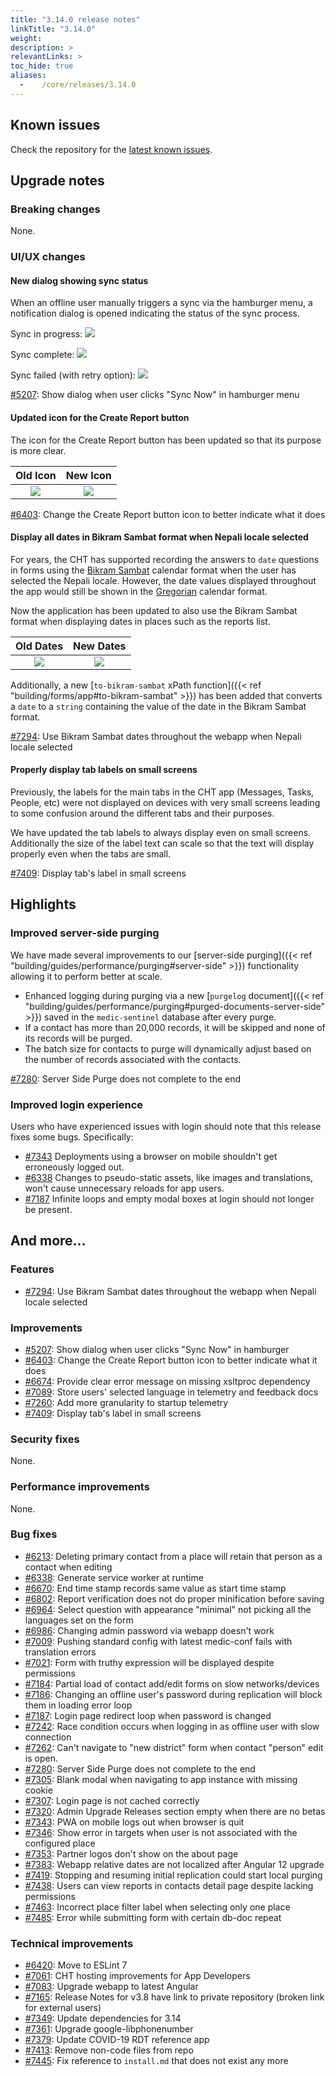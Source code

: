 ```yaml
---
title: "3.14.0 release notes"
linkTitle: "3.14.0"
weight:
description: >
relevantLinks: >
toc_hide: true
aliases:
  -    /core/releases/3.14.0
---
```


## Known issues

Check the repository for the [latest known issues](https://github.com/medic/cht-core/issues?q=is%3Aissue+label%3A%22Affects%3A+3.14.0%22).

## Upgrade notes

### Breaking changes

None.

### UI/UX changes

#### New dialog showing sync status

When an offline user manually triggers a sync via the hamburger menu, a notification dialog is opened indicating the status of the sync process.

Sync in progress:
![](../images/3.14.0-5207-current-sync.png)

Sync complete:
![](../images/3.14.0-5207-sync-done.png)

Sync failed (with retry option):
![](../images/3.14.0-5207-sync-failed.png)

[#5207](https://github.com/medic/cht-core/issues/5207): Show dialog when user clicks "Sync Now" in hamburger menu

#### Updated icon for the Create Report button

The icon for the Create Report button has been updated so that its purpose is more clear.

Old Icon | New Icon
:-------------------------:|:-------------------------:
![](../images/3.14.0-6403-old.png)  |  ![](../images/3.14.0-6403-new.png)

[#6403](https://github.com/medic/cht-core/issues/6403): Change the Create Report button icon to better indicate what it does

#### Display all dates in Bikram Sambat format when Nepali locale selected

For years, the CHT has supported recording the answers to `date` questions in forms using the [Bikram Sambat](https://en.wikipedia.org/wiki/Vikram_Samvat) calendar format when the user has selected the Nepali locale. However, the date values displayed throughout the app would still be shown in the [Gregorian](https://en.wikipedia.org/wiki/Gregorian_calendar) calendar format.

Now the application has been updated to also use the Bikram Sambat format when displaying dates in places such as the reports list.

Old Dates | New Dates
:-------------------------:|:-------------------------:
![](../images/3.14.0-7294-old.png)  |  ![](../images/3.14.0-7294-new.png)

Additionally, a new [`to-bikram-sambat` xPath function]({{< ref "building/forms/app#to-bikram-sambat" >}}) has been added that converts a `date` to a `string` containing the value of the date in the Bikram Sambat format.

[#7294](https://github.com/medic/cht-core/issues/7294): Use Bikram Sambat dates throughout the webapp when Nepali locale selected

#### Properly display tab labels on small screens

Previously, the labels for the main tabs in the CHT app (Messages, Tasks, People, etc) were not displayed on devices with very small screens leading to some confusion around the different tabs and their purposes.

We have updated the tab labels to always display even on small screens. Additionally the size of the label text can scale so that the text will display properly even when the tabs are small.

[#7409](https://github.com/medic/cht-core/issues/7409): Display tab's label in small screens


## Highlights

### Improved server-side purging

We have made several improvements to our [server-side purging]({{< ref "building/guides/performance/purging#server-side" >}}) functionality allowing it to perform better at scale.

- Enhanced logging during purging via a new [`purgelog` document]({{< ref "building/guides/performance/purging#purged-documents-server-side" >}}) saved in the `medic-sentinel` database after every purge.
- If a contact has more than 20,000 records, it will be skipped and none of its records will be purged.
- The batch size for contacts to purge will dynamically adjust based on the number of records associated with the contacts.

[#7280](https://github.com/medic/cht-core/issues/7280): Server Side Purge does not complete to the end


### Improved login experience

Users who have experienced issues with login should note that this release fixes some bugs. Specifically:
- [#7343](https://github.com/medic/cht-core/issues/7343) Deployments using a browser on mobile shouldn't get erroneously logged out.
- [#6338](https://github.com/medic/cht-core/issues/6338) Changes to pseudo-static assets, like images and translations, won't cause unnecessary reloads for app users.
- [#7187](https://github.com/medic/cht-core/issues/7187) Infinite loops and empty modal boxes at login should not longer be present.

## And more...

### Features

- [#7294](https://github.com/medic/cht-core/issues/7294): Use Bikram Sambat dates throughout the webapp when Nepali locale selected

### Improvements

- [#5207](https://github.com/medic/cht-core/issues/5207): Show dialog when user clicks "Sync Now" in hamburger
- [#6403](https://github.com/medic/cht-core/issues/6403): Change the Create Report button icon to better indicate what it does
- [#6674](https://github.com/medic/cht-core/issues/6674): Provide clear error message on missing xsltproc dependency
- [#7089](https://github.com/medic/cht-core/issues/7089): Store users' selected language in telemetry and feedback docs
- [#7260](https://github.com/medic/cht-core/issues/7260): Add more granularity to startup telemetry
- [#7409](https://github.com/medic/cht-core/issues/7409): Display tab's label in small screens

### Security fixes

None.

### Performance improvements

None.

### Bug fixes

- [#6213](https://github.com/medic/cht-core/issues/6213): Deleting primary contact from a place will retain that person as a contact when editing
- [#6338](https://github.com/medic/cht-core/issues/6338): Generate service worker at runtime
- [#6670](https://github.com/medic/cht-core/issues/6670): End time stamp records same value as start time stamp
- [#6802](https://github.com/medic/cht-core/issues/6802): Report verification does not do proper minification before saving
- [#6964](https://github.com/medic/cht-core/issues/6964): Select question with appearance "minimal" not picking all the languages set on the form
- [#6986](https://github.com/medic/cht-core/issues/6986): Changing admin password via webapp doesn't work
- [#7009](https://github.com/medic/cht-core/issues/7009): Pushing standard config with latest medic-conf fails with translation errors
- [#7021](https://github.com/medic/cht-core/issues/7021): Form with truthy expression will be displayed despite permissions
- [#7184](https://github.com/medic/cht-core/issues/7184): Partial load of contact add/edit forms on slow networks/devices
- [#7186](https://github.com/medic/cht-core/issues/7186): Changing an offline user's password during replication will block them in loading error loop
- [#7187](https://github.com/medic/cht-core/issues/7187): Login page redirect loop when password is changed
- [#7242](https://github.com/medic/cht-core/issues/7242): Race condition occurs when logging in as offline user with slow connection
- [#7262](https://github.com/medic/cht-core/issues/7262): Can't navigate to "new district" form when contact "person" edit is open.
- [#7280](https://github.com/medic/cht-core/issues/7280): Server Side Purge does not complete to the end
- [#7305](https://github.com/medic/cht-core/issues/7305): Blank modal when navigating to app instance with missing cookie
- [#7307](https://github.com/medic/cht-core/issues/7307): Login page is not cached correctly
- [#7320](https://github.com/medic/cht-core/issues/7320): Admin Upgrade Releases section empty when there are no betas
- [#7343](https://github.com/medic/cht-core/issues/7343): PWA on mobile logs out when browser is quit
- [#7346](https://github.com/medic/cht-core/issues/7346): Show error in targets when user is not associated with the configured place
- [#7353](https://github.com/medic/cht-core/issues/7353): Partner logos don't show on the about page
- [#7383](https://github.com/medic/cht-core/issues/7383): Webapp relative dates are not localized after Angular 12 upgrade
- [#7419](https://github.com/medic/cht-core/issues/7419): Stopping and resuming initial replication could start local purging
- [#7438](https://github.com/medic/cht-core/issues/7438): Users can view reports in contacts detail page despite lacking permissions
- [#7463](https://github.com/medic/cht-core/issues/7463): Incorrect place filter label when selecting only one place
- [#7485](https://github.com/medic/cht-core/issues/7485): Error while submitting form with certain db-doc repeat

### Technical improvements

- [#6420](https://github.com/medic/cht-core/issues/6420): Move to ESLint 7
- [#7061](https://github.com/medic/cht-core/issues/7061): CHT hosting improvements for App Developers
- [#7083](https://github.com/medic/cht-core/issues/7083): Upgrade webapp to latest Angular
- [#7165](https://github.com/medic/cht-core/issues/7165): Release Notes for v3.8 have link to private repository (broken link for external users)
- [#7349](https://github.com/medic/cht-core/issues/7349): Update dependencies for 3.14
- [#7361](https://github.com/medic/cht-core/issues/7361): Upgrade google-libphonenumber
- [#7379](https://github.com/medic/cht-core/issues/7379): Update COVID-19 RDT reference app
- [#7413](https://github.com/medic/cht-core/issues/7413): Remove non-code files from repo
- [#7445](https://github.com/medic/cht-core/issues/7445): Fix reference to `install.md` that does not exist any more
